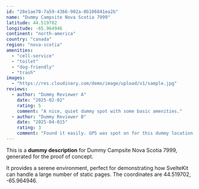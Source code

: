 ```yaml
---
id: "28e1ae70-7a59-4366-902a-0b106841ea2b"
name: "Dummy Campsite Nova Scotia 7999"
latitude: 44.519702
longitude: -65.964946
continent: "north-america"
country: "canada"
region: "nova-scotia"
amenities:
  - "cell-service"
  - "toilet"
  - "dog-friendly"
  - "trash"
images:
  - "https://res.cloudinary.com/demo/image/upload/v1/sample.jpg"
reviews:
  - author: "Dummy Reviewer A"
    date: "2025-02-02"
    rating: 5
    comment: "A nice, quiet dummy spot with some basic amenities."
  - author: "Dummy Reviewer B"
    date: "2025-04-015"
    rating: 3
    comment: "Found it easily. GPS was spot on for this dummy location."
---
```


This is a **dummy description** for Dummy Campsite Nova Scotia 7999, generated for the proof of concept.

It provides a serene environment, perfect for demonstrating how SvelteKit can handle a large number of static pages. The coordinates are 44.519702, -65.964946.
